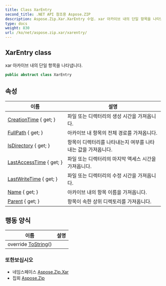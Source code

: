 ```yaml
---
title: Class XarEntry
second_title: .NET API 참조용 Aspose.ZIP
description: Aspose.Zip.Xar.XarEntry 수업. xar 아카이브 내의 단일 항목을 나타냅니다.
type: docs
weight: 830
url: /ko/net/aspose.zip.xar/xarentry/
---
```

## XarEntry class

xar 아카이브 내의 단일 항목을 나타냅니다.

```csharp
public abstract class XarEntry
```

## 속성

| 이름 | 설명 |
| --- | --- |
| [CreationTime](../../aspose.zip.xar/xarentry/creationtime/) { get; } | 파일 또는 디렉터리의 생성 시간을 가져옵니다. |
| [FullPath](../../aspose.zip.xar/xarentry/fullpath/) { get; } | 아카이브 내 항목의 전체 경로를 가져옵니다. |
| [IsDirectory](../../aspose.zip.xar/xarentry/isdirectory/) { get; } | 항목이 디렉터리를 나타내는지 여부를 나타내는 값을 가져옵니다. |
| [LastAccessTime](../../aspose.zip.xar/xarentry/lastaccesstime/) { get; } | 파일 또는 디렉터리의 마지막 액세스 시간을 가져옵니다. |
| [LastWriteTime](../../aspose.zip.xar/xarentry/lastwritetime/) { get; } | 파일 또는 디렉터리의 수정 시간을 가져옵니다. |
| [Name](../../aspose.zip.xar/xarentry/name/) { get; } | 아카이브 내의 항목 이름을 가져옵니다. |
| [Parent](../../aspose.zip.xar/xarentry/parent/) { get; } | 항목이 속한 상위 디렉토리를 가져옵니다. |

## 행동 양식

| 이름 | 설명 |
| --- | --- |
| override [ToString](../../aspose.zip.xar/xarentry/tostring/)() |  |

### 또한보십시오

* 네임스페이스 [Aspose.Zip.Xar](../../aspose.zip.xar/)
* 집회 [Aspose.Zip](../../)


